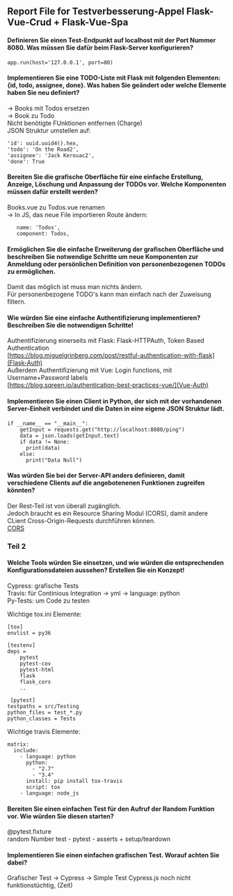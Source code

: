 ## Report File for Testverbesserung-Appel Flask-Vue-Crud + Flask-Vue-Spa

#### Definieren Sie einen Test-Endpunkt auf localhost mit der Port Nummer 8080. Was müssen Sie dafür beim Flask-Server konfigurieren?
```app.run(host='127.0.0.1', port=80)```

#### Implementieren Sie eine TODO-Liste mit Flask mit folgenden Elementen: {id, todo, assignee, done}. Was haben Sie geändert oder welche Elemente haben Sie neu definiert?
-> Books mit Todos ersetzen  
-> Book zu Todo  
Nicht benötigte FUnktionen entfernen (Charge)  
JSON Struktur umstellen auf:  
```
'id': uuid.uuid4().hex,
'todo': 'On the Road2',
'assignee': 'Jack Kerouac2',
'done': True
```


#### Bereiten Sie die grafische Oberfläche für eine einfache Erstellung, Anzeige, Löschung und Anpassung der TODOs vor. Welche Komponenten müssen dafür erstellt werden?
Books.vue zu Todos.vue renamen  
-> In JS, das neue File importieren
Route ändern:  
```path: '/',
   name: 'Todos',
   component: Todos,
```

#### Ermöglichen Sie die einfache Erweiterung der grafischen Oberfläche und beschreiben Sie notwendige Schritte um neue Komponenten zur Anmeldung oder persönlichen Definition von personenbezogenen TODOs zu ermöglichen.
Damit das möglich ist muss man nichts ändern.  
Für personenbezogene TODO's kann man einfach nach der Zuweisung filtern.  

#### Wie würden Sie eine einfache Authentifizierung implementieren? Beschreiben Sie die notwendigen Schritte!
Authentifizierung einerseits mit Flask: Flask-HTTPAuth, Token Based Authentication  
[https://blog.miguelgrinberg.com/post/restful-authentication-with-flask](Flask-Auth)  
Außerdem Authentifizierung mit Vue: Login functions, mit Username+Password labels  
[https://blog.sqreen.io/authentication-best-practices-vue/](Vue-Auth)  

#### Implementieren Sie einen Client in Python, der sich mit der vorhandenen Server-Einheit verbindet und die Daten in eine eigene JSON Struktur lädt.
```
if __name__ == "__main__":
    getInput = requests.get("http://localhost:8080/ping")
    data = json.loads(getInput.text)
    if data != None:
      print(data)
    else:
      print("Data Null")
```
#### Was würden Sie bei der Server-API anders definieren, damit verschiedene Clients auf die angebotenenen Funktionen zugreifen könnten?
Der Rest-Teil ist von überall zugänglich.  
Jedoch braucht es ein Resource Sharing Modul (CORS), damit andere CLient Cross-Origin-Requests durchführen können.  
[CORS](https://flask-cors.readthedocs.io/en/latest/)

### Teil 2
#### Welche Tools würden Sie einsetzen, und wie würden die entsprechenden Konfigurationsdateien aussehen? Erstellen Sie ein Konzept!
Cypress:  grafische Tests  
Travis: für Continious Integration -> yml -> language: python  
Py-Tests:  um Code zu testen  

Wichtige tox.ini Elemente:  
```
[tox]
envlist = py36

[testenv]
deps =
    pytest
    pytest-cov
    pytest-html
    flask
    flask_cors
    ..
    
 [pytest]
testpaths = src/Testing
python_files = test_*.py
python_classes = Tests
```
Wichtige travis Elemente:  
```
matrix:  
  include:  
    - language: python  
      python:  
        - "2.7"
        - "3.4"
      install: pip install tox-travis  
      script: tox  
    - language: node_js  
```
#### Bereiten Sie einen einfachen Test für den Aufruf der Random Funktion vor. Wie würden Sie diesen starten?
@pytest.fixture  
random Number test - pytest - asserts + setup/teardown
#### Implementieren Sie einen einfachen grafischen Test. Worauf achten Sie dabei?
Grafischer Test -> Cypress -> Simple Test Cypress.js
noch nicht funktionstüchtig, (Zeit)
